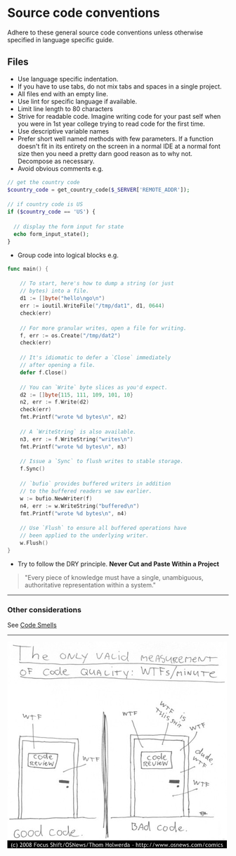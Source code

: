 # Source code conventions
Adhere to these general source code conventions unless otherwise specified in language specific guide.

## Files
- Use language specific indentation.
- If you have to use tabs, do not mix tabs and spaces in a single project.
- All files end with an empty line.
- Use lint for specific language if available.
- Limit line length to 80 characters
- Strive for readable code. Imagine writing code for your past self when you were in 1st year college trying to read code for the first time.
- Use descriptive variable names
- Prefer short well named methods with few parameters. If a function doesn't fit in its entirety on the screen in a normal IDE at a normal font size then you need a pretty darn good reason as to why not. Decompose as necessary.
- Avoid obvious comments e.g.

```php
// get the country code
$country_code = get_country_code($_SERVER['REMOTE_ADDR']);

// if country code is US
if ($country_code == 'US') {

  // display the form input for state
  echo form_input_state();
}
```

- Group code into logical blocks e.g.

```go
func main() {

    // To start, here's how to dump a string (or just
    // bytes) into a file.
    d1 := []byte("hello\ngo\n")
    err := ioutil.WriteFile("/tmp/dat1", d1, 0644)
    check(err)

    // For more granular writes, open a file for writing.
    f, err := os.Create("/tmp/dat2")
    check(err)

    // It's idiomatic to defer a `Close` immediately
    // after opening a file.
    defer f.Close()

    // You can `Write` byte slices as you'd expect.
    d2 := []byte{115, 111, 109, 101, 10}
    n2, err := f.Write(d2)
    check(err)
    fmt.Printf("wrote %d bytes\n", n2)

    // A `WriteString` is also available.
    n3, err := f.WriteString("writes\n")
    fmt.Printf("wrote %d bytes\n", n3)

    // Issue a `Sync` to flush writes to stable storage.
    f.Sync()

    // `bufio` provides buffered writers in addition
    // to the buffered readers we saw earlier.
    w := bufio.NewWriter(f)
    n4, err := w.WriteString("buffered\n")
    fmt.Printf("wrote %d bytes\n", n4)

    // Use `Flush` to ensure all buffered operations have
    // been applied to the underlying writer.
    w.Flush()
}
```

- Try to follow the DRY principle. **Never Cut and Paste Within a Project**

>"Every piece of knowledge must have a single, unambiguous, authoritative representation within a system."

---
### Other considerations
See [Code Smells](https://blog.codinghorror.com/code-smells/)

---
![wtfpm](../assets/wtfm.jpg)
